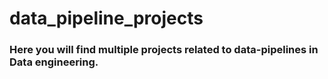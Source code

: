 # data_pipeline_projects

### Here you will find multiple projects related to data-pipelines in Data engineering. 
